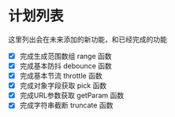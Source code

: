 # 计划列表

这里列出会在未来添加的新功能，和已经完成的功能

- [x] 完成生成范围数组 range 函数
- [X] 完成基本防抖 debounce 函数
- [X] 完成基本节流 throttle 函数
- [X] 完成对象字段获取 pick 函数
- [X] 完成URL参数获取 getParam 函数
- [X] 完成字符串截断 truncate 函数
